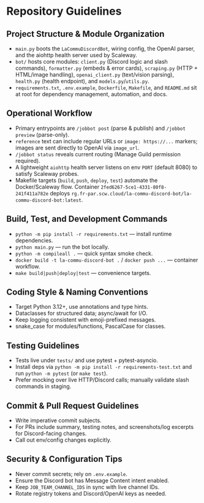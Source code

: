 # Repository Guidelines

## Project Structure & Module Organization
- `main.py` boots the `LaCommuDiscordBot`, wiring config, the OpenAI parser, and the aiohttp health server used by Scaleway.
- `bot/` hosts core modules: `client.py` (Discord logic and slash commands), `formatter.py` (embeds & error cards), `scraping.py` (HTTP + HTML/image handling), `openai_client.py` (text/vision parsing), `health.py` (health endpoint), and `models.py`/`utils.py`.
- `requirements.txt`, `.env.example`, `Dockerfile`, `Makefile`, and `README.md` sit at root for dependency management, automation, and docs.

## Operational Workflow
- Primary entrypoints are `/jobbot post` (parse & publish) and `/jobbot preview` (parse-only).
- `reference` text can include regular URLs or `image: https://...` markers; images are sent directly to OpenAI via `image_url`.
- `/jobbot status` reveals current routing (Manage Guild permission required).
- A lightweight `aiohttp` health server listens on env `PORT` (default 8080) to satisfy Scaleway probes.
- Makefile targets (`build`, `push`, `deploy`, `test`) automate the Docker/Scaleway flow. Container `2fed6267-5ce1-4331-80f8-241f411a782e` deploys `rg.fr-par.scw.cloud/la-commu-discord-bot/la-commu-discord-bot:latest`.

## Build, Test, and Development Commands
- `python -m pip install -r requirements.txt` — install runtime dependencies.
- `python main.py` — run the bot locally.
- `python -m compileall .` — quick syntax smoke check.
- `docker build -t la-commu-discord-bot .` / `docker push ...` — container workflow.
- `make build|push|deploy|test` — convenience targets.

## Coding Style & Naming Conventions
- Target Python 3.12+, use annotations and type hints.
- Dataclasses for structured data; async/await for I/O.
- Keep logging consistent with emoji-prefixed messages.
- snake_case for modules/functions, PascalCase for classes.

## Testing Guidelines
- Tests live under `tests/` and use pytest + pytest-asyncio.
- Install deps via `python -m pip install -r requirements-test.txt` and run `python -m pytest` (or `make test`).
- Prefer mocking over live HTTP/Discord calls; manually validate slash commands in staging.

## Commit & Pull Request Guidelines
- Write imperative commit subjects.
- For PRs include summary, testing notes, and screenshots/log excerpts for Discord-facing changes.
- Call out env/config changes explicitly.

## Security & Configuration Tips
- Never commit secrets; rely on `.env.example`.
- Ensure the Discord bot has Message Content intent enabled.
- Keep `JOB_TEAM_CHANNEL_IDS` in sync with live channel IDs.
- Rotate registry tokens and Discord/OpenAI keys as needed.
